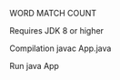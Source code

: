 WORD MATCH COUNT

Requires JDK 8 or higher

Compilation
    javac App.java

Run
    java App <inputFilePath> <predefinedFilePath>